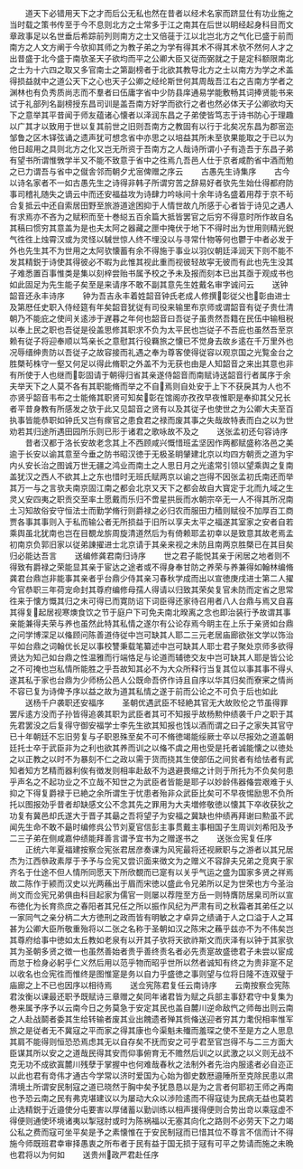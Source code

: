 <!-- { "loadSidebar": true } -->
　　道天下必错用天下之才而后公无私也然在昔者以经术名家而跻显仕有功业施之当时载之策书传至于今不息则北方之士常多于江之南其在后世以眀经起身科目而文章政事足以名世垂后希踪前列则南方之士又倍蓰于江以北岂北方之气化已盛于前而南方之人文方阐于今欤抑其师之为教子弟之为学有得其术不得其术欤不然何人才之出昔盛于北今盛于南欤圣天子欲均而平之公卿大臣又従而弼就之于是定科额限南北之士为十六四之取又多官南士之第副榜者于北欲其教导北方之士以南方为学之术盖得损益就中之道公天下之心也天子公卿之经纶斯世何其周哉吾江右之吉南方学者之渊林也有负秀质尚志而不羣者曰伍庸字省中少防县庠通易学能敷畅其词捧贤能书来试于礼部列名副榜授东昌司训是盖吾南方好学而欲行之者也然必体天子公卿欲均天下之意举其平昔闻于师友蕴诸心懐者以泽润东昌之子弟使皆笃志于诗书防心于理趣以广其才以致用于世以复其前世之旧则吾南方之教固有以行于北矣况东昌为郡宻迩邹鲁之区木铎弦诵之遗声犹可想念省中亦思之以培益其所未至欤果能取之于已以为他日超用之具则北方之化又岂无所资于吾南方之人哉诗所谓小子有造吾于东昌子弟有望书所谓惟斆学半又不能不致意于省中之徃焉凢吾邑人仕于京者咸酌省中酒而勉之已力谓吾与省中之僦舎邻而朝夕尤宻俾赠之序云
　　古愚先生诗集序
　　古今以诗名家者不一如古愚先生之诗得非韩子所谓穷苦之辞易好者欤先生始仕得都府防事司稽礼随失之谪云中而还安福益攻为诗肆力吟咏间十余年诗名盛着用荐于京不茍合复抵云中还自索居田野至旅游道途困抑于人情世故凢所感于心者皆于诗见之遇人有求焉亦不吝为之赋积而至十巻縂五百余篇大抵皆罢官之后穷不得意时所作故自名其稿曰惯穷其意盖为是也夫太阿之器藏之匣中掩伏于地下不得时出为世用则精光鋭气徃徃上烛霄汉或为灵怪以駴世惊人终不埋没以与寻常什物等何也鬱于中者必发于外也先生其不为世用之太阿欤懐蓄有余不得施于事业以羽仪朝廷泽润天下则不能不发其精鋭于诗使其得彼必不暇为此惟其视此重而视彼轻故寜无彼而有此也先生没其子难悉置百事惟类是集以刻梓尝贻书属予校之予未及报而刻本已出其亟于观成书也如此固足为先生能子矣至是来请序不敢不副其意先生姓戴名审字诚问云
　　送钟韶音还永丰诗序
　　钟为吾吉永丰着姓韶音钟氏老成人修撰彰従父也彰由进士及第厯任史职入侍经筵有年矣韶音犹従有司役来输里布京师或谓韶音有従子贵仕清朝乃不能庇之使间关逺渉于遅暮之年何也韶音曰吾従子虽贵然吾籍在民伍中输租税以奉上民之职也吾従是役盖思修其职求不负为太平民也岂従子不吾庇也虽然吾至京赖有従子将迎奉顺以笃亲长之意慰其行役羇旅之懐已不觉身去故乡逺在千万里外也况辱缙绅贵防以吾従子之故容接而礼遇之奉为尊客使得従容以观京国之光覧金台之胜槩茍株守一壑又何足以得此脩职之外盖不为无获也由是人知韶音之来出其意也非有所使于人也继而彰固请于朝得归省其亲遂侍韶音而南赋诗送韶音行者属序于余夫举天下之人莫不各有其职能脩而举之不自焉则自处安于上下不获戾其为人也不亦贤乎韶音韦布之士能脩其职贤可知矣彰在馆阁亦孜孜早夜惟职是奉抑其父兄长者平昔身教有所感发之欤于此又见韶音之贤有以及其従子也使世之为公卿大夫至百执事皆能恭职如钟氏又岂有瘝官之患食君之禄而废其事之失哉故特表而白之以为世劝若其归途所遇田园所乐则已形于诸君之歌咏故不及之
　　送张孟初还句容诗序
　　昔者汉都于洛长安故老念其上不西顾咸兴慨惜班孟坚因作两都赋盛称洛邑之美逾于长安以谕其意至今垂之防书昭汉徳于无极圣眀肈建北京以均四方朝贡之道为宇内乆安长治之图诚万世无疆之鸿业而南土之人思日月之光逺常引领以望乘舆之复南盖犹汉之西人不欲其上之东也惜时无班氏赋两京以谕之岂得不因张孟初氏南还而举其万一与之言欤夫南京固江南之都会北京又天下之都会故自大寳定于北而九域之生灵乂安四夷之职贡交至率土愿戴而乐归不啻星拱辰而水朝宗卒无一人不得其所况南土习知故俗安守恒法士而勤学脩行则爵禄之必归农而服田力穑则赋役不加厚百工商贾各事其事则入于私而输公者无所损益于旧所以享夫太平之福遂其室家之安者自若乘舆虽北犹南也岂在目覩龙旂周旋清道然后为有倚赖耶孟初幸以是致意其故老焉孟初南京负郭旧家以従弟諌擢进士北京请于其亲来视之未防且南两京胜槩已在其目矣归必能达吾言
　　送编修龚君南归诗序
　　世之君子能悦其亲于闲居之地者则不得致有爵禄之荣能显其亲于宦达之途者或不得身奉甘防之养荣与养兼得如翰林编脩龚君台鼎岂非能事其亲者乎台鼎少侍其亲习春秋学成而出以宣徳庚戌进士第二人擢今官恭职三年荷宠命封其尊府编修母孺人得请以归致其荣矣复官未防而定省之思常徃来于懐方慨其归之未可得已而寛防诏下词臣得还家待召用者八人台鼎与焉又自喜其得复起居视寒燠食饮之节于庭户下可免夫南北暌离之念也即治装行予故谓其事亲能兼得夫荣与养也虽然此特其私情之遂尔有公论存焉今眀主在上乐于亲贤如台鼎之问学博深足以偹顾问陈善道侍従中岂可缺其人耶二三元老居庙廊欲张文学以饰治平如台鼎之词翰优长足以事校讐秉载笔纂述中岂可缺其人耶士君子聚处京师多欲得贤达为知己如台鼎之性温雅而行端恪足与论道而辅徳交友中岂可缺其人耶是皆公论之不可掩也岂私情所能胜之乎吾故知其必不为大众所释行当复其位以事其事不得乆遂其私于家也台鼎为少师杨公邑人公既命吾侪作诗且自序以华其归矣而寮宷之情尚不容已复为诗俾予序以益之故为道其私情之遂于前而公论之不可负于后也如此
　　送杨千户袭职还安福序
　　圣朝优遇武臣不轻絶其官无大故败伦之节虽得罪罢斥逺方没而子孙皆得追袭其职为武臣者其可不知报乎故杨勲仲绩袭千户之职于其先君罢没之后复得守御安福学士李先生欲其知报也饯以酒而谓之曰子之家失其官守已十年朝廷不忘旧劳复与子职恩殊至矣不可不脩徳竭能绥厥士卒以尽报効之道盖朝廷托士卒于武臣非为之利也欲其养而训之以偹不虞之用也受是托者诚能懐之以徳处之以正教之以时不为暴刻不仁之政以需于货而挠其生使部伍之间贫者有给怯者有武知者知方艺精而器利俟有徴发则相率赴敌不为退避畏缩之计则于所托为不负矣何患乎声名之不起功业之不立哉不知世之为武臣者皆能是耶子以妙龄伟器偹尝艰难于乆抑之下得复爵禄于已絶之余所谓生于忧患者殆非众武臣比矣可不早夜惕励思不负所托以图报効乎昔者却缺感文公不念其先之罪用为大夫増修敬徳以懐其下卒收获狄之功复有冀邑却氏遂大于晋子其朂之吾将望子为安福之冀缺也仲绩再拜谢曰勲虽不武闻先生命不敢不朂时编修呉公节刘夏官信彭主事贯戴主事相国子生周训刘希阳及予二三子弟在侧咸嘉仲绩能拜善言谓予宜书为之赠遂书之
　　送张佥宪复任序
　　正统六年夏福建按察佥宪张君居彦奏课为风宪最将还视厥职与之游者以其兄居杰为江西叅政素厚于予予与佥宪又尝识面来徴文为之赠义不容辞夫兄弟之竞爽于家齐名于仕途不但人情所同愿天下所欣覩而已寔有以关乎气运之盛为国家多贤之祥焉故二陈作于颍而汉史以光两蘓出于眉而宋徳以盛此令兄弟所以足为世荣也方今圣治尚文而佥宪兄弟俱由科目起家为儒官一则屡以荐陞至方岳一则特膺防居臬司所以宣布徳化为长育烝庶之春阳者其兄任之所以振作风纪为严肃有司之秋霜者其弟任之以一家同气之亲分柄二大方徳刑之政而皆有明敏之才卓异之绩诵于人之口溢于人之耳甚为公卿大臣所敬重殆将以二张之名称于圣朝如汉之陈宋之蘓乎兹亦不为不伟矣岂其尊府给事中徳如太丘教如老泉有以开其子欤将天欲祚斯文而庆泽有以钟于其家欤其为圣朝多贤之徴一也虽然善始者贵乎善终责名者必先责寔故盛徳君子未尝以宦成而怠于检身必躬乎仁义然后用以范乎物而昭乎世所以然者诚知有终之为贵非寔不足以收名也佥宪徃而惟终是图惟寔是务以自力乎盛徳之事则望与位将日隆不连双璧于庙廊之上不已也因序以相待焉
　　送佥宪陈君复任云南诗序
　　云南按察佥宪陈君汝衡以课最还职予既赋诗三章赠之矣同年诸君皆为赋之兵部主事舒君守中复集为巻来属予序予以云南今日之务莫急于安定其民也盖自麓川逆命敌忾之师毎出则云南之人赴战鬬者委其生给转输者废其业出餽遗者殚其赀偹送迎者穷其力耄倪相率惟军旅之是従者无不冀寇之平而家之得其康也今渠魁未殱而羞琛之使不至是方之人思息其肩不能得则恒恐恐焉虑其无以自存矣不抚而安之可乎君至官岂得不与二三方面大臣谋其所以安之之道哉民得其安而仰事俯育无不赡然后训之以武激之以义则无战不克无功不成欲寘麓川残孽于掌握中也何难哉春秋之法制外者先治内服逺者必自迩正以此也君有竒伟才通古今学常以济时爱国为心始为御史数厯邉陲所至克除民患以肃清境土所谓安民制寇之道已晓然于胸中矣予犹恳恳以是为之言者何耶初王师之再南也予恐云南之民有弗克堪建议以为屡动大众以渉险逺而不得寇徒为民病无益也莫若止选精鋭于近邉使分屯要害以厚储蓄以勤训练以相声援得便则合势出竒以乘寇虚不得便则通使环境诸夷以掣冦肘或时为陈祸福以无塞其向化之路则不必劳天下之力竭公私之费而寇可坐平矣是予之素懐惟在于安民制冦而已惜其位不尊言不信而计不得施今师既班君幸审择愚衷之所布者于民有益于国无损于冦有可平之势请而施之未晩也君将以为何如
　　送贵州政严君赴任序

